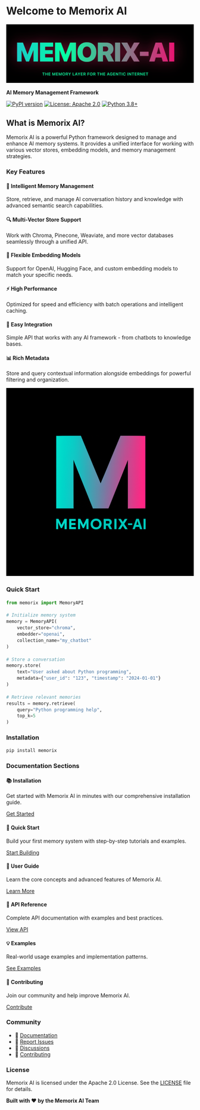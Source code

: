 # Welcome to Memorix AI

<div class="hero-section">

<div class="center-logo">

![Memorix AI Logo](../img/MEMORIX-AI.png)

</div>

**AI Memory Management Framework**

[![PyPI version](https://badge.fury.io/py/memorix.svg)](https://badge.fury.io/py/memorix)
[![License: Apache 2.0](https://img.shields.io/badge/License-Apache%202.0-blue.svg)](https://opensource.org/licenses/Apache-2.0)
[![Python 3.8+](https://img.shields.io/badge/python-3.8+-blue.svg)](https://www.python.org/downloads/)

</div>

## What is Memorix AI?

Memorix AI is a powerful Python framework designed to manage and enhance AI memory systems. It provides a unified interface for working with various vector stores, embedding models, and memory management strategies.

### Key Features

<div class="feature-grid">

<div class="feature-card">

#### 🧠 Intelligent Memory Management
Store, retrieve, and manage AI conversation history and knowledge with advanced semantic search capabilities.

</div>

<div class="feature-card">

#### 🔍 Multi-Vector Store Support
Work with Chroma, Pinecone, Weaviate, and more vector databases seamlessly through a unified API.

</div>

<div class="feature-card">

#### 🎯 Flexible Embedding Models
Support for OpenAI, Hugging Face, and custom embedding models to match your specific needs.

</div>

<div class="feature-card">

#### ⚡ High Performance
Optimized for speed and efficiency with batch operations and intelligent caching.

</div>

<div class="feature-card">

#### 🔧 Easy Integration
Simple API that works with any AI framework - from chatbots to knowledge bases.

</div>

<div class="feature-card">

#### 📊 Rich Metadata
Store and query contextual information alongside embeddings for powerful filtering and organization.

</div>

</div>

![Memorix AI Architecture](../img/image.png)

### Quick Start

```python
from memorix import MemoryAPI

# Initialize memory system
memory = MemoryAPI(
    vector_store="chroma",
    embedder="openai",
    collection_name="my_chatbot"
)

# Store a conversation
memory.store(
    text="User asked about Python programming",
    metadata={"user_id": "123", "timestamp": "2024-01-01"}
)

# Retrieve relevant memories
results = memory.retrieve(
    query="Python programming help",
    top_k=5
)
```

### Installation

```bash
pip install memorix
```

### Documentation Sections

<div class="feature-grid">

<div class="feature-card">

#### 📚 Installation
Get started with Memorix AI in minutes with our comprehensive installation guide.

<a href="install.md" class="md-button">Get Started</a>

</div>

<div class="feature-card">

#### 🚀 Quick Start
Build your first memory system with step-by-step tutorials and examples.

<a href="quickstart.md" class="md-button">Start Building</a>

</div>

<div class="feature-card">

#### 📖 User Guide
Learn the core concepts and advanced features of Memorix AI.

<a href="usage/basic.md" class="md-button">Learn More</a>

</div>

<div class="feature-card">

#### 🔧 API Reference
Complete API documentation with examples and best practices.

<a href="api/memory_api.md" class="md-button">View API</a>

</div>

<div class="feature-card">

#### 💡 Examples
Real-world usage examples and implementation patterns.

<a href="examples/basic.md" class="md-button">See Examples</a>

</div>

<div class="feature-card">

#### 🤝 Contributing
Join our community and help improve Memorix AI.

<a href="contributing.md" class="md-button">Contribute</a>

</div>

</div>

### Community

<div class="footer-section">

- 📖 [Documentation](https://memorix-ai.github.io/memorix-docs/)
- 🐛 [Report Issues](https://github.com/memorix-ai/memorix-sdk/issues)
- 💬 [Discussions](https://github.com/memorix-ai/memorix-sdk/discussions)
- 🤝 [Contributing](contributing.md)

### License

Memorix AI is licensed under the Apache 2.0 License. See the [LICENSE](../LICENSE) file for details.

**Built with ❤️ by the Memorix AI Team**

</div> 